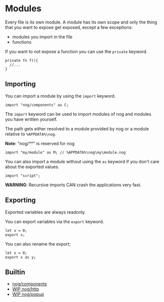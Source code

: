 # Modules

Every file is its own module. A module has its own scope and only the thing that you want to expose get exposed, except a few exceptions:

* modules you import in the file
* functions

If you want to not expose a function you can use the `private` keyword.

```nog
private fn f(){
  //...
}
```

## Importing

You can import a module by using the `import` keyword.

```nog
import "nog/components" as C;
```

The `import` keyword can be used to import modules of nog and modules you have written yourself.

The path gets either resolved to a module provided by nog or a module relative to `%APPDATA%\nog`.

**Note**: "nog/**" is reserved for nog

```nog
import "my/module" as M; // %APPDATA%\nog\my\module.nog
```

You can also import a module without using the `as` keyword if you don't care about the exported values.

```nog
import "script";
```

**WARNING**: Recursive imports CAN crash the applications very fast.

## Exporting

Exported variables are always readonly.

You can export variables via the `export` keyword.

```nog
let x = 0;
export x;
```

You can also rename the export;

```nog
let x = 0;
export x as y;
```

## Builtin

* [nog/components]()
* [WIP nog/http]()
* [WIP nog/popup]()